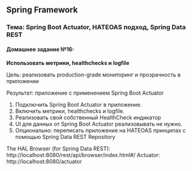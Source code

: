## Spring Framework
### Тема: Spring Boot Actuator, HATEOAS подход, Spring Data REST
#### Домашнее задание №16:
**Использовать метрики, healthchecks и logfile**

Цель: реализовать production-grade мониторинг и прозрачность в приложении

Результат: приложение с применением Spring Boot Actuator

1. Подключить Spring Boot Actuator в приложение.
2. Включить метрики, healthchecks и logfile.
3. Реализовать свой собственный HealthCheck индикатор
4. UI для данных от Spring Boot Actuator реализовывать не нужно.
5. Опционально: переписать приложение на HATEOAS принципах с помощью Spring Data REST Repository

The HAL Browser (for Spring Data REST): http://localhost:8080/rest/api/browser/index.html#/
Actuator: http://localhost:8080/actuator